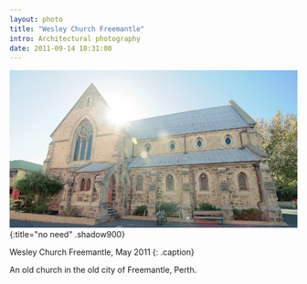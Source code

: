 ```yaml
---
layout: photo
title: "Wesley Church Freemantle"
intro: Architectural photography
date: 2011-09-14 18:31:00
---
```


![freemantle church](/images/DSC_5255.jpg)
{:title="no need" .shadow900}

Wesley Church Freemantle, May 2011
{: .caption}

An old church in the old city of Freemantle, Perth.
